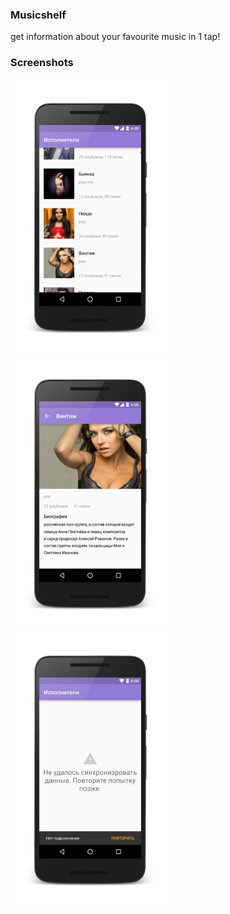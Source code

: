 ### Musicshelf
get information about your favourite music in 1 tap!

### Screenshots
<img src="/screenshots/1.png?raw=true" width="256">
<img src="/screenshots/2.png?raw=true" width="256">
<img src="/screenshots/3.png?raw=true" width="256">
